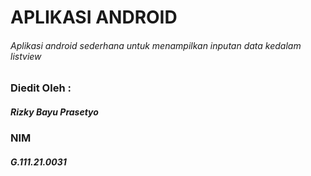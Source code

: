 # APLIKASI ANDROID
###### Aplikasi android sederhana untuk menampilkan inputan data kedalam listview

### Diedit Oleh :
##### Rizky Bayu Prasetyo
### NIM
##### G.111.21.0031
